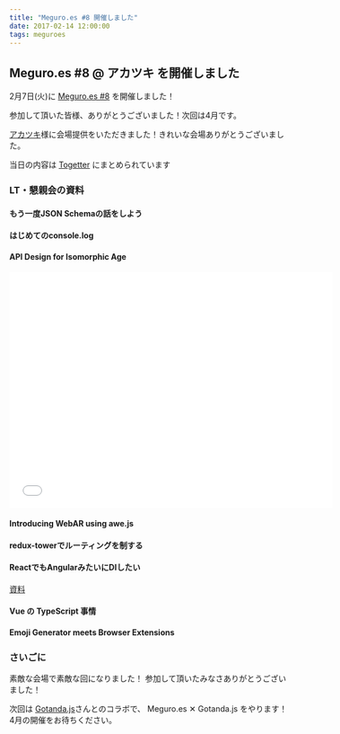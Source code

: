 ```yaml
---
title: "Meguro.es #8 開催しました"
date: 2017-02-14 12:00:00
tags: meguroes
---
```


## Meguro.es #8 @ アカツキ を開催しました


2月7日(火)に [Meguro.es #8](https://meguroes.connpass.com/event/47839/) を開催しました！

参加して頂いた皆様、ありがとうございました！次回は4月です。


[アカツキ](https://aktsk.jp/)様に会場提供をいただきました！きれいな会場ありがとうございました。

当日の内容は [Togetter](https://togetter.com/li/1079762) にまとめられています


### LT・懇親会の資料

#### もう一度JSON Schemaの話をしよう
<script async class="speakerdeck-embed" data-id="808ee6297ebd4ce3ac8f9e583c80aafd" data-ratio="1.33333333333333" src="//speakerdeck.com/assets/embed.js"></script>

#### はじめてのconsole.log
<script async class="speakerdeck-embed" data-id="63a4a16d751c4512b0f42efa7a3887fa" data-ratio="1.33333333333333" src="//speakerdeck.com/assets/embed.js"></script>

#### API Design for Isomorphic Age
<iframe src="//slides.com/minamorl/api-design-for-isomorphic-age/embed" width="576" height="420" scrolling="no" frameborder="0" webkitallowfullscreen mozallowfullscreen allowfullscreen></iframe>

#### Introducing WebAR using awe.js
<script async class="speakerdeck-embed" data-id="fde0793de5c74c0989ab91dc9e265be6" data-ratio="1.77777777777778" src="//speakerdeck.com/assets/embed.js"></script>

#### redux-towerでルーティングを制する
<script async class="speakerdeck-embed" data-id="4d95f73f79b14edd9d91f5fc52ebfd94" data-ratio="1.77777777777778" src="//speakerdeck.com/assets/embed.js"></script>

#### ReactでもAngularみたいにDIしたい
[資料](http://qiita.com/ovrmrw/items/c3ac8d7b4281e95dbec5)

#### Vue の TypeScript 事情
<script async class="speakerdeck-embed" data-id="f7148161b1954e0b98096b620b3839a4" data-ratio="1.33333333333333" src="//speakerdeck.com/assets/embed.js"></script>

#### Emoji Generator meets Browser Extensions
<script async class="speakerdeck-embed" data-id="22548041985e46a0b85864e633394147" data-ratio="1.33333333333333" src="//speakerdeck.com/assets/embed.js"></script>


### さいごに

素敵な会場で素敵な回になりました！
参加して頂いたみなさありがとうございました！

次回は [Gotanda.js](https://gotanda.js.org)さんとのコラボで、 Meguro.es ✕ Gotanda.js をやります！
4月の開催をお待ちください。

